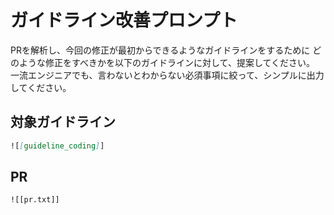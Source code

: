 # ガイドライン改善プロンプト
PRを解析し、今回の修正が最初からできるようなガイドラインをするために
どのような修正をすべきかを以下のガイドラインに対して、提案してください。
一流エンジニアでも、言わないとわからない必須事項に絞って、シンプルに出力してください。

## 対象ガイドライン
```md
![[guideline_coding]]
```

## PR
```txt
![[pr.txt]]
```